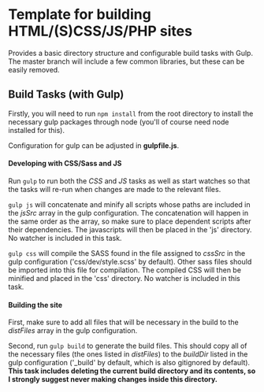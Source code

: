 # Template for building HTML/(S)CSS/JS/PHP sites

Provides a basic directory structure and configurable build tasks with Gulp. The master branch will include a few common libraries, but these can be easily removed.

## Build Tasks (with Gulp)

Firstly, you will need to run `npm install` from the root directory to install the necessary gulp packages through node (you'll of course need node installed for this).  

Configuration for gulp can be adjusted in **gulpfile.js**.

#### Developing with CSS/Sass and JS

Run `gulp` to run both the *CSS* and *JS* tasks as well as start watches so that the tasks will re-run when changes are made to the relevant files.

`gulp js` will concatenate and minify all scripts whose paths are included in the *jsSrc* array in the gulp configuration. The concatenation will happen in the same order as the array, so make sure to place dependent scripts after their dependencies. The javascripts will then be placed in the 'js' directory. No watcher is included in this task.

`gulp css` will compile the SASS found in the file assigned to *cssSrc* in the gulp configuration ('css/dev/style.scss' by default). Other sass files should be imported into this file for compilation. The compiled CSS will then be minified and placed in the 'css' directory. No watcher is included in this task.

#### Building the site

First, make sure to add all files that will be necessary in the build to the *distFiles* array in the gulp configuration.

Second, run `gulp build` to generate the build files. This should copy all of the necessary files (the ones listed in *distFiles*) to the *buildDir* listed in the gulp configuration ('_build' by default, which is also gitignored by default). **This task includes deleting the current build directory and its contents, so I strongly suggest never making changes inside this directory.**